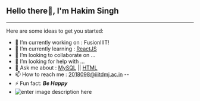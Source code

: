 ##  Hello there👋, I'm Hakim  Singh
---------------------------------------------------------------------------------------------------------------------------



Here are some ideas to get you started:
- 🔭 I’m currently working on : FusionIIIT!
- 🌱 I’m currently learning : [ReactJS]()
- 👯 I’m looking to collaborate on ...
- 🤔 I’m looking for help with ...
- 💬 Ask me about : [MySQL](https://www.tutorialspoint.com/mysql/index.htm) || [HTML](https://www.w3schools.com/html/)
- 📫 How to reach me : 2018098@iiitdmj.ac.in
--
- ⚡ Fun fact: ***Be Happy***
- ![enter image description here](https://github-readme-stats.vercel.app/api?username=hakimsingh7453&&show_icons=true&title_color=ffffff&icon_color=bb2acf&text_color=daf7dc&bg_color=151515)
>
